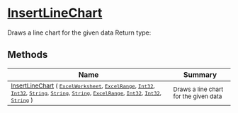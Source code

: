 # [InsertLineChart](./ExcelHelper-100663999.md)

Draws a line chart for the given data
Return type:
## Methods

| Name | Summary | 
| --- | --- | 
| <sub>[InsertLineChart](./ExcelHelper-100663999.md) ( [`ExcelWorksheet`](./ExcelHelper-100663999.md), [`ExcelRange`](./ExcelHelper-100663999.md), [`Int32`](https://docs.microsoft.com/en-us/dotnet/api/System.Int32), [`Int32`](https://docs.microsoft.com/en-us/dotnet/api/System.Int32), [`String`](https://docs.microsoft.com/en-us/dotnet/api/System.String), [`String`](https://docs.microsoft.com/en-us/dotnet/api/System.String), [`String`](https://docs.microsoft.com/en-us/dotnet/api/System.String), [`ExcelRange`](./ExcelHelper-100663999.md), [`Int32`](https://docs.microsoft.com/en-us/dotnet/api/System.Int32), [`Int32`](https://docs.microsoft.com/en-us/dotnet/api/System.Int32), [`String`](https://docs.microsoft.com/en-us/dotnet/api/System.String) )</sub><img width=200/>| <sub>Draws a line chart for the given data</sub>| <br>


